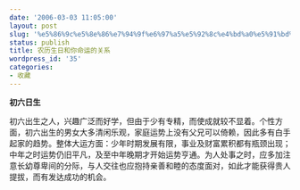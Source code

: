```yaml
---
date: '2006-03-03 11:05:00'
layout: post
slug: '%e5%86%9c%e5%8e%86%e7%94%9f%e6%97%a5%e5%92%8c%e4%bd%a0%e5%91%bd%e8%bf%90%e7%9a%84%e5%85%b3%e7%b3%bb'
status: publish
title: 农历生日和你命运的关系
wordpress_id: '35'
categories:
- 收藏
---
```


**初六日生**


初六出生之人，兴趣广泛而好学，但由于少有专精，而使成就较不显着。个性方面，初六出生的男女大多清闲乐观，家庭运势上没有父兄可以倚赖，因此多有白手起家的趋势。整体大运方面：少年时期发展有限，事业及财富累积都有瓶颈出现；中年之时运势仍旧平凡，及至中年晚期才开始运势亨通。为人处事之时，应多加注意长幼尊卑间的分际，与人交往也应抱持亲善和睦的态度面对，如此才能获得贵人提拔，而有发达成功的机会。
